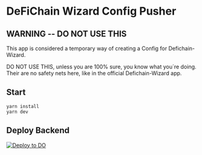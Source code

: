 # DeFiChain Wizard Config Pusher

## WARNING -- DO NOT USE THIS 

This app is considered a temporary way of creating a Config for Defichain-Wizard. 

DO NOT USE THIS, unless you are 100% sure, you know what you´re doing. Their are no safety nets here, like in the official Defichain-Wizard app.

## Start

```
yarn install
yarn dev
```
## Deploy Backend

[![Deploy to DO](https://www.deploytodo.com/do-btn-blue.svg)](https://cloud.digitalocean.com/apps/new?repo=https://github.com/Shogoki/defichain-wizard-config-pusher/tree/main)
